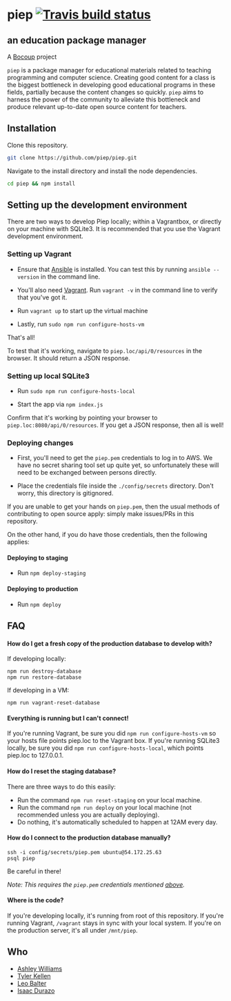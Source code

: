 # piep [![Travis build status](https://api.travis-ci.org/piep/piep.svg)](https://travis-ci.org/piep/piep)
## an education package manager

A [Bocoup](http://www.bocoup.com) project

`piep` is a package manager for educational materials related to teaching programming and computer science.  Creating good content for a class is the biggest bottleneck in developing good educational programs in these fields, partially because the content changes so quickly. `piep` aims to harness the power of the community to alleviate this bottleneck and produce relevant up-to-date open source content for teachers.

## Installation

Clone this repository.

```sh
git clone https://github.com/piep/piep.git
```

Navigate to the install directory and install the node dependencies.

```sh
cd piep && npm install
```

## Setting up the development environment

There are two ways to develop Piep locally; within a Vagrantbox, or directly on your machine with
SQLite3. It is recommended that you use the Vagrant development environment.

### Setting up Vagrant

- Ensure that [Ansible](http://docs.ansible.com/intro_installation.html#getting-ansible) is installed.
  You can test this by running `ansible --version` in the command line.

- You'll also need [Vagrant](https://www.vagrantup.com/downloads.html).
  Run `vagrant -v` in the command line to verify that you've got it.

- Run `vagrant up` to start up the virtual machine

- Lastly, run `sudo npm run configure-hosts-vm`

That's all!

To test that it's working, navigate to `piep.loc/api/0/resources` in the browser. It should return a JSON response.

### Setting up local SQLite3

- Run `sudo npm run configure-hosts-local`

- Start the app via `npm index.js`

Confirm that it's working by pointing your browser to `piep.loc:8080/api/0/resources`. If you get a JSON response, then all is well!

### Deploying changes

- First, you'll need to get the `piep.pem` credentials to log in to AWS. We have no secret sharing tool
  set up quite yet, so unfortunately these will need to be exchanged between persons directly.

- Place the credentials file inside the `./config/secrets` directory. Don't worry, this directory is gitignored.

If you are unable to get your hands on `piep.pem`, then the usual methods of contributing to open source apply: simply make
issues/PRs in this repository.

On the other hand, if you do have those credentials, then the following applies:

#### Deploying to staging

- Run `npm deploy-staging` 

#### Deploying to production

- Run `npm deploy`

## FAQ

#### How do I get a fresh copy of the production database to develop with?

If developing locally:

```
npm run destroy-database
npm run restore-database
```

If developing in a VM:
```
npm run vagrant-reset-database
```

#### Everything is running but I can't connect!

If you're running Vagrant, be sure you did `npm run configure-hosts-vm` so your hosts file points piep.loc to the Vagrant box.  If you're
running SQLite3 locally, be sure you did `npm run configure-hosts-local`, which points piep.loc to 127.0.0.1.

#### How do I reset the staging database?

There are three ways to do this easily:

- Run the command `npm run reset-staging` on your local machine.
- Run the command `npm run deploy` on your local machine (not recommended unless you are actually deploying).
- Do nothing, it's automatically scheduled to happen at 12AM every day.

#### How do I connect to the production database manually?

```
ssh -i config/secrets/piep.pem ubuntu@54.172.25.63
psql piep
```

Be careful in there!

*Note: This requires the `piep.pem` credentials mentioned [above](#deploying-changes).*

#### Where is the code?

If you're developing locally, it's running from root of this repository. If you're running Vagrant, `/vagrant` stays in sync with your local system.  If you're on the production server, it's all under `/mnt/piep`.

## Who

- [Ashley Williams](http://twitter.com/ag_dubs)
- [Tyler Kellen](http://twitter.com/tkellen)
- [Leo Balter](http://twitter.com/leobalter)
- [Isaac Durazo](http://twitter.com/isaacdurazo)
